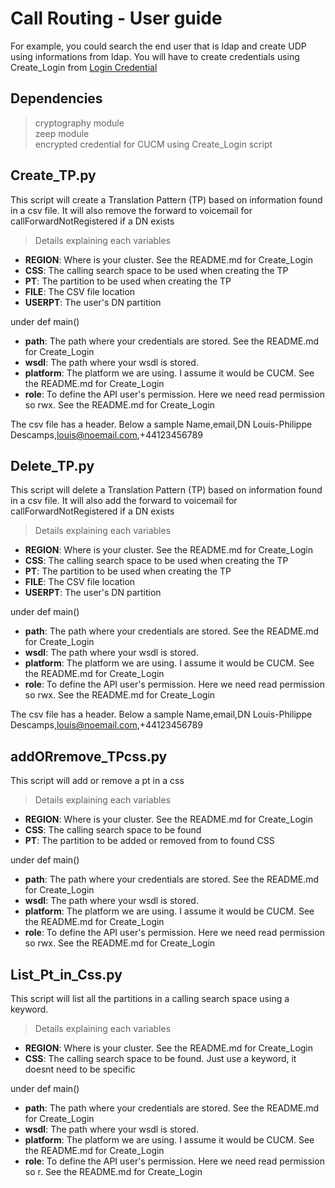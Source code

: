 # Call Routing - User guide
For example, you could search the end user that is ldap and create UDP using informations from ldap.
You will have to create credentials using Create_Login from [Login Credential](https://github.com/lpdescamps/Python/tree/master/credential)

## Dependencies
> cryptography module  
> zeep module  
> encrypted credential for CUCM using Create_Login script  

## Create_TP.py
This script will create a Translation Pattern (TP) based on information found in a csv file. It will also remove the forward to voicemail for callForwardNotRegistered if a DN exists

>Details explaining each variables
* **REGION**: Where is your cluster. See the README.md for Create_Login
* **CSS**: The calling search space to be used when creating the TP
* **PT**: The partition to be used when creating the TP
* **FILE**: The CSV file location
* **USERPT**: The user's DN partition

under def main()
* **path**: The path where your credentials are stored. See the README.md for Create_Login
* **wsdl**: The path where your wsdl is stored.
* **platform**: The platform we are using. I assume it would be CUCM. See the README.md for Create_Login
* **role**: To define the API user's permission. Here we need read permission so rwx. See the README.md for Create_Login

The csv file has a header. Below a sample
Name,email,DN
Louis-Philippe Descamps,louis@noemail.com,\+44123456789


## Delete_TP.py
This script will delete a Translation Pattern (TP) based on information found in a csv file. It will also add the forward to voicemail for callForwardNotRegistered if a DN exists

>Details explaining each variables
* **REGION**: Where is your cluster. See the README.md for Create_Login
* **CSS**: The calling search space to be used when creating the TP
* **PT**: The partition to be used when creating the TP
* **FILE**: The CSV file location
* **USERPT**: The user's DN partition

under def main()
* **path**: The path where your credentials are stored. See the README.md for Create_Login
* **wsdl**: The path where your wsdl is stored.
* **platform**: The platform we are using. I assume it would be CUCM. See the README.md for Create_Login
* **role**: To define the API user's permission. Here we need read permission so rwx. See the README.md for Create_Login

The csv file has a header. Below a sample
Name,email,DN
Louis-Philippe Descamps,louis@noemail.com,\+44123456789


## addORremove_TPcss.py
This script will add or remove a pt in a css

>Details explaining each variables
* **REGION**: Where is your cluster. See the README.md for Create_Login
* **CSS**: The calling search space to be found
* **PT**: The partition to be added or removed from to found CSS

under def main()
* **path**: The path where your credentials are stored. See the README.md for Create_Login
* **wsdl**: The path where your wsdl is stored.
* **platform**: The platform we are using. I assume it would be CUCM. See the README.md for Create_Login
* **role**: To define the API user's permission. Here we need read permission so rwx. See the README.md for Create_Login


## List_Pt_in_Css.py
This script will list all the partitions in a calling search space using a keyword.

>Details explaining each variables
* **REGION**: Where is your cluster. See the README.md for Create_Login
* **CSS**: The calling search space to be found. Just use a keyword, it doesnt need to be specific

under def main()
* **path**: The path where your credentials are stored. See the README.md for Create_Login
* **wsdl**: The path where your wsdl is stored.
* **platform**: The platform we are using. I assume it would be CUCM. See the README.md for Create_Login
* **role**: To define the API user's permission. Here we need read permission so r. See the README.md for Create_Login